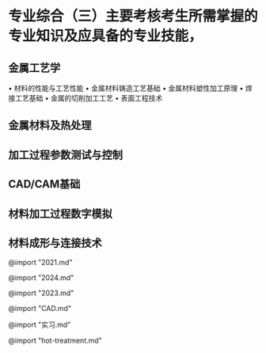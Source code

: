 # 专业综合（三）主要考核考生所需掌握的专业知识及应具备的专业技能，

## 金属工艺学

• 材料的性能与工艺性能
• 金属材料铸造工艺基础
• 金属材料塑性加工原理
• 焊接工艺基础
• 金属的切削加工工艺
• 表面工程技术

## 金属材料及热处理

## 加工过程参数测试与控制

## CAD/CAM基础

## 材料加工过程数字模拟

## 材料成形与连接技术

@import "2021.md"

@import "2024.md"

@import "2023.md"

@import "CAD.md"

@import "实习.md"

@import "hot-treatment.md"

